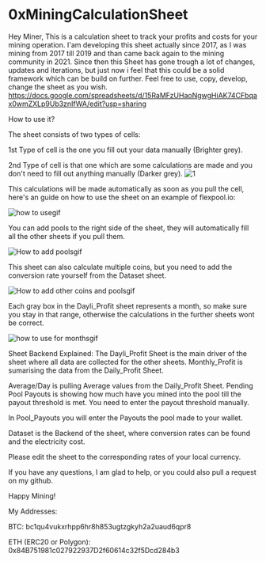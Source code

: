 # 0xMiningCalculationSheet
Hey Miner,
This is a calculation sheet to track your profits and costs for your mining operation. 
I'am developing this sheet actually since 2017, as I was mining from 2017 till 2019 and than came back again to the mining community in 2021. Since then this Sheet has gone trough a lot of changes, updates and iterations, but just now i feel that this could be a solid framework which can be build on further. 
Feel free to use, copy, develop, change the sheet as you wish.
https://docs.google.com/spreadsheets/d/15RaMFzUHaoNgwgHiAK74CFbqax0wmZXLp9Ub3znIfWA/edit?usp=sharing

How to use it?

The sheet consists of two types of cells: 

1st Type of cell is the one you fill out your data manually (Brighter grey). 

2nd Type of cell is that one which are some calculations are made and you don't need to fill out anything manually (Darker grey).
![1](https://user-images.githubusercontent.com/80412388/149536042-e0e5fa39-a9e8-44a0-91b1-06f9c7e65a51.png)



This calculations will be made automatically as soon as you pull the cell, here's an guide on how to use the sheet on an example of flexpool.io:

![how to usegif](https://user-images.githubusercontent.com/80412388/149536610-f5362a27-c896-4585-9d43-690db0669d50.gif)



You can add pools to the right side of the sheet, they will automatically fill all the other sheets if you pull them.

![How to add poolsgif](https://user-images.githubusercontent.com/80412388/149536956-c52a7a3b-7427-43da-b903-3168e8543932.gif)



This sheet can also calculate multiple coins, but you need to add the conversion rate yourself from the Dataset sheet.

![How to add other coins and poolsgif](https://user-images.githubusercontent.com/80412388/149537015-a2c75c5d-ef6a-4297-80a1-56c169eb2c86.gif)



Each gray box in the Dayli_Profit sheet represents a month, so make sure you stay in that range, otherwise the calculations in the further sheets wont be correct.

![how to use for monthsgif](https://user-images.githubusercontent.com/80412388/149537030-c300c49c-f502-4601-ba93-f604836f4a89.gif)



Sheet Backend Explained:
The Dayli_Profit Sheet is the main driver of the sheet where all data are collected for the other sheets. Monthly_Profit is sumarising the data from the Daily_Profit Sheet. 

Average/Day is pulling Average values from the Daily_Profit Sheet. 
Pending Pool Payouts is showing how much have you mined into the pool till the payout threshold is met. You need to enter the payout threshold manually.

In Pool_Payouts you will enter the Payouts the pool made to your wallet. 

Dataset is the Backend of the sheet, where conversion rates can be found and the electricity cost. 

Please edit the sheet to the corresponding rates of your local currency.

If you have any questions, I am glad to help, or you could also pull a request on my github.

Happy Mining!

My Addresses:

BTC: bc1qu4vukxrhpp6hr8h853ugtzgkyh2a2uaud6qpr8

ETH (ERC20 or Polygon): 0x84B751981c027922937D2f60614c32f5Dcd284b3
